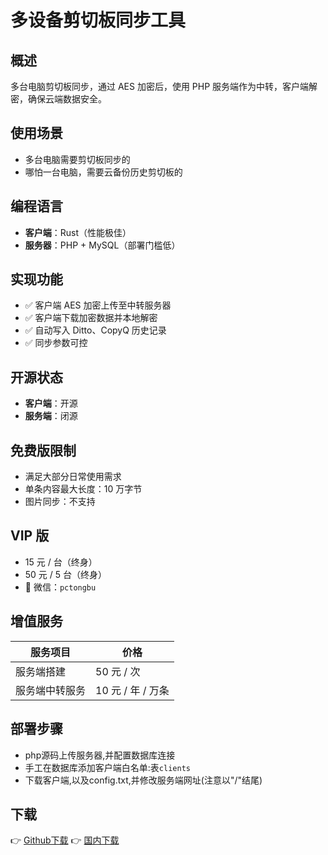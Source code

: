 # 多设备剪切板同步工具

## 概述
多台电脑剪切板同步，通过 AES 加密后，使用 PHP 服务端作为中转，客户端解密，确保云端数据安全。

## 使用场景
- 多台电脑需要剪切板同步的
- 哪怕一台电脑，需要云备份历史剪切板的

## 编程语言
- **客户端**：Rust（性能极佳）
- **服务器**：PHP + MySQL（部署门槛低）

## 实现功能
- ✅ 客户端 AES 加密上传至中转服务器  
- ✅ 客户端下载加密数据并本地解密  
- ✅ 自动写入 Ditto、CopyQ 历史记录  
- ✅ 同步参数可控

## 开源状态
- **客户端**：开源  
- **服务端**：闭源

## 免费版限制
- 满足大部分日常使用需求
- 单条内容最大长度：10 万字节
- 图片同步：不支持

## VIP 版
- 15 元 / 台（终身）
- 50 元 / 5 台（终身）
- 💬 微信：`pctongbu`

## 增值服务
| 服务项目         | 价格           |
|------------------|----------------|
| 服务端搭建       | 50 元 / 次     |
| 服务端中转服务   | 10 元 / 年 / 万条 |

## 部署步骤
- php源码上传服务器,并配置数据库连接
- 手工在数据库添加客户端白名单:表`clients`
- 下载客户端,以及config.txt,并修改服务端网址(注意以"/"结尾)

## 下载
👉 [Github下载](https://github.com/q409640976/ClipboardSync/releases)
👉 [国内下载](https://gitee.com/q409640976/ClipboardSync/releases/)
